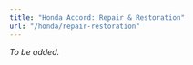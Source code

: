 ```yaml
---
title: "Honda Accord: Repair & Restoration"
url: "/honda/repair-restoration"
---
```


*To be added.*
